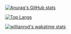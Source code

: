 [![Anurag's GitHub stats](https://github-readme-stats.vercel.app/api?username=thatbookshopguy&count_private=true&show_icons=true&theme=vue)](https://github.com/anuraghazra/github-readme-stats)

[![Top Langs](https://github-readme-stats.vercel.app/api/top-langs/?username=thatbookshopguy&layout=compact)](https://github.com/anuraghazra/github-readme-stats)

[![willianrod's wakatime stats](https://github-readme-stats.vercel.app/api/wakatime?username=thatbookshopguy)](https://github.com/anuraghazra/github-readme-stats)
